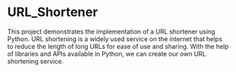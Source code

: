 # URL_Shortener
This project demonstrates the implementation of a URL shortener using Python. URL shortening is a widely used service on the internet that helps to reduce the length of long URLs for ease of use and sharing. With the help of libraries and APIs available in Python, we can create our own URL shortening service.
